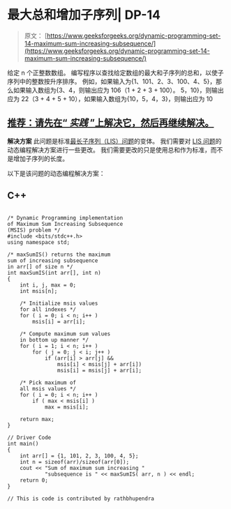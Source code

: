 # 最大总和增加子序列| DP-14

> 原文： [https://www.geeksforgeeks.org/dynamic-programming-set-14-maximum-sum-increasing-subsequence/](https://www.geeksforgeeks.org/dynamic-programming-set-14-maximum-sum-increasing-subsequence/)

给定 n 个正整数数组。 编写程序以查找给定数组的最大和子序列的总和，以使子序列中的整数按升序排序。 例如，如果输入为{1、101、2、3、100、4、5}，那么如果输入数组为{3、4，则输出应为 106（1 + 2 + 3 + 100）。 5，10}，则输出应为 22​​（3 + 4 + 5 + 10），如果输入数组为{10，5，4，3}，则输出应为 10

## [推荐：请先在“ ***<u>实践</u>*** ”上解决它，然后再继续解决。](https://practice.geeksforgeeks.org/problems/maximum-sum-increasing-subsequence/0)

**解决方案**
此问题是标准[最长子序列（LIS）问题](https://www.geeksforgeeks.org/longest-increasing-subsequence-dp-3/)的变体。 我们需要对 [LIS 问题](https://www.geeksforgeeks.org/longest-increasing-subsequence-dp-3/)的动态编程解决方案进行一些更改。 我们需要更改的只是使用总和作为标准，而不是增加子序列的长度。

以下是该问题的动态编程解决方案：

## C++ 

```

/* Dynamic Programming implementation  
of Maximum Sum Increasing Subsequence  
(MSIS) problem */
#include <bits/stdc++.h> 
using namespace std; 

/* maxSumIS() returns the maximum  
sum of increasing subsequence  
in arr[] of size n */
int maxSumIS(int arr[], int n)  
{  
    int i, j, max = 0;  
    int msis[n];  

    /* Initialize msis values  
    for all indexes */
    for ( i = 0; i < n; i++ )  
        msis[i] = arr[i];  

    /* Compute maximum sum values  
    in bottom up manner */
    for ( i = 1; i < n; i++ )  
        for ( j = 0; j < i; j++ )  
            if (arr[i] > arr[j] &&  
                msis[i] < msis[j] + arr[i])  
                msis[i] = msis[j] + arr[i];  

    /* Pick maximum of  
    all msis values */
    for ( i = 0; i < n; i++ )  
        if ( max < msis[i] )  
            max = msis[i];  

    return max;  
}  

// Driver Code  
int main()  
{  
    int arr[] = {1, 101, 2, 3, 100, 4, 5};  
    int n = sizeof(arr)/sizeof(arr[0]);  
    cout << "Sum of maximum sum increasing "
            "subsequence is " << maxSumIS( arr, n ) << endl;  
    return 0;  
}  

// This is code is contributed by rathbhupendra 

```